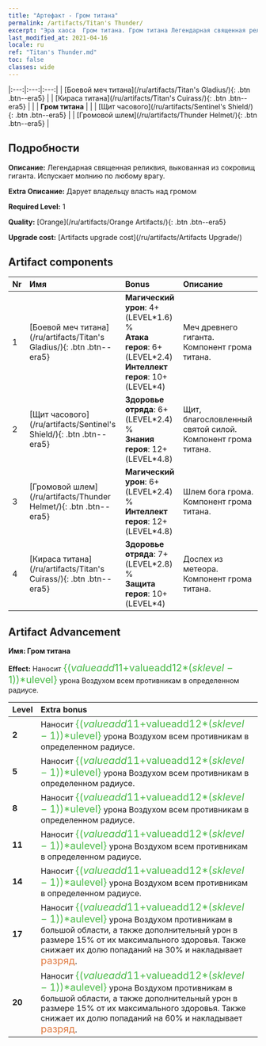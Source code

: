 ```yaml
---
title: "Артефакт - Гром титана"
permalink: /artifacts/Titan's Thunder/
excerpt: "Эра хаоса  Гром титана. Гром титана Легендарная священная реликвия, выкованная из сокровищ гиганта. Испускает молнию по любому врагу."
last_modified_at: 2021-04-16
locale: ru
ref: "Titan's Thunder.md"
toc: false
classes: wide
---
```


  |:---:|:---:|:---:| 
  | [Боевой меч титана](/ru/artifacts/Titan's Gladius/){: .btn .btn--era5} |   | [Кираса титана](/ru/artifacts/Titan's Cuirass/){: .btn .btn--era5} | 
  |   | **Гром титана** |  | 
  | [Щит часового](/ru/artifacts/Sentinel's Shield/){: .btn .btn--era5} |   | [Громовой шлем](/ru/artifacts/Thunder Helmet/){: .btn .btn--era5} | 


## Подробности

 **Описание:** Легендарная священная реликвия, выкованная из сокровищ гиганта. Испускает молнию по любому врагу.

 **Extra Описание:** Дарует владельцу власть над громом

 **Required Level:** 1

 **Quality:** [Orange](/ru/artifacts/Orange Artifacts/){: .btn .btn--era5}

 **Upgrade cost:** [Artifacts upgrade cost](/ru/artifacts/Artifacts Upgrade/)



## Artifact components

  | Nr |    Имя    |   Bonus | Описание | 
  |:---|:-----------|:--------|:------------| 
  | 1 | [Боевой меч титана](/ru/artifacts/Titan's Gladius/){: .btn .btn--era5} | **Магический урон**: 4+(LEVEL\*1.6) %<br/>**Атака героя**: 6+(LEVEL\*2.4)<br/>**Интеллект героя**: 10+(LEVEL\*4) | Меч древнего гиганта. Компонент грома титана. | 
  | 2 | [Щит часового](/ru/artifacts/Sentinel's Shield/){: .btn .btn--era5} | **Здоровье отряда**: 6+(LEVEL\*2.4) %<br/>**Знания героя**: 12+(LEVEL\*4.8) | Щит, благословленный святой силой. Компонент грома титана. | 
  | 3 | [Громовой шлем](/ru/artifacts/Thunder Helmet/){: .btn .btn--era5} | **Магический урон**: 6+(LEVEL\*2.4) %<br/>**Интеллект героя**: 12+(LEVEL\*4.8) | Шлем бога грома. Компонент грома титана. | 
  | 4 | [Кираса титана](/ru/artifacts/Titan's Cuirass/){: .btn .btn--era5} | **Здоровье отряда**: 7+(LEVEL\*2.8) %<br/>**Защита героя**: 10+(LEVEL\*4) | Доспех из метеора. Компонент грома титана. | 


## Artifact Advancement

 **Имя: Гром титана**

 **Effect:** Наносит <span style="color: #48b946;font-size:20px">{($valueadd11+$valueadd12*($sklevel-1))*$ulevel}</span> урона Воздухом всем противникам в определенном радиусе.

  |  Level  |    Extra bonus  | 
  |:--------|:----------------| 
  | **2** | Наносит <span style="color: #48b946;font-size:20px">{($valueadd11+$valueadd12*($sklevel-1))*$ulevel}</span> урона Воздухом всем противникам в определенном радиусе. | 
  | **5** | Наносит <span style="color: #48b946;font-size:20px">{($valueadd11+$valueadd12*($sklevel-1))*$ulevel}</span> урона Воздухом всем противникам в определенном радиусе. | 
  | **8** | Наносит <span style="color: #48b946;font-size:20px">{($valueadd11+$valueadd12*($sklevel-1))*$ulevel}</span> урона Воздухом всем противникам в определенном радиусе. | 
  | **11** | Наносит <span style="color: #48b946;font-size:20px">{($valueadd11+$valueadd12*($sklevel-1))*$aulevel}</span> урона Воздухом всем противникам в определенном радиусе. | 
  | **14** | Наносит <span style="color: #48b946;font-size:20px">{($valueadd11+$valueadd12*($sklevel-1))*$aulevel}</span> урона Воздухом всем противникам в определенном радиусе. | 
  | **17** | Наносит <span style="color: #48b946;font-size:20px">{($valueadd11+$valueadd12*($sklevel-1))*$aulevel}</span> урона Воздухом противникам в большой области, а также дополнительный урон в размере 15% от их максимального здоровья. Также снижает их долю попаданий на 30% и накладывает <span style="color: #e07c44;font-size:20px">разряд</span>. | 
  | **20** | Наносит <span style="color: #48b946;font-size:20px">{($valueadd11+$valueadd12*($sklevel-1))*$aulevel}</span> урона Воздухом противникам в большой области, а также дополнительный урон в размере 15% от их максимального здоровья. Также снижает их долю попаданий на 60% и накладывает <span style="color: #e07c44;font-size:20px">разряд</span>. | 
